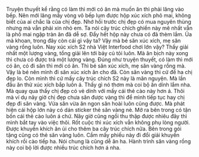 Truyện thuyết kể rằng có làm thì mới có ăn mà muốn ăn thì phải lăng vào bếp. Nên mới lăng mấy vòng vô bếp lụm được hộp xúc xích phô mai, không biết của ai chắc là của chị đẹp. Nhớ hồi trước chị đẹp có mua nguyên thùng nhưng mà vẫn phải xin nhỏ em. Ta nói cây trúc chích ghiền này mê nhất vẫn là phô mai ngập tràn ăn đã dễ sợ. Đẩy hết hộp này chưa có đã thèm lắm. Ủa mà khoan, trong đây còn cái gì vậy ta? Vậy mà bé săn xúc xích, mẹ săn vàng rồng luôn. Nay xúc xích S2 nhà Việt Interfood chơi lớn vậy? Thấy giải nhất một lượng vàng, tổng giải lên tới bảy củ tỏi luôn. Mà ăn bịch này xong thì chưa có được trả một lượng vàng. Đúng như truyện thuyết, có làm thì mới có ăn, có đi săn thì mới có ăn. Thì bé săn xúc xích, mẹ săn vàng rồng mà. Vậy là bé nên mình đi săn xúc xích ăn cho đã. Còn săn vàng thì cứ để ha chị đẹp lo. Còn mình thì cứ mấy cây trúc chích S2 này là mãn nguyện. Mà lần đầu ăn thử xúc xích bắp luôn á. Thấy gì nó thơm mà coi bộ ăn dính lắm nha. Mà quay qua thấy chị đẹp có vẻ dính với mấy cái thẻ cào này hơn á. Thôi mà ví dụ nãy giờ chị đẹp chưa săn được vàng thì để mình tiếp tục hay chị đẹp đi săn vàng. Vừa săn vừa ăn ngon săn hoài luôn cũng được. Mà phát hiện cái hộp lớn này có dán sticker thẻ săn vàng nè. Mở ra bên trong có tận bốn cái thẻ cào luôn á chứ. Nãy giờ cũng ngồi thu thập được nhiêu đây thì mình bắt tay vào việc thôi. Rốt cuộc thì xúc xích vẫn không phụ lòng người. Được khuyến khích ăn ủi cho thêm ba cây trúc chích nữa. Bên trong gói tặng cũng có thẻ săn vàng luôn. Cầm mấy phiếu này đi đổi giải khuyến khích rồi cào tiếp ha. Nói chung là cũng dễ ăn ha. Hành trình săn vàng rồng này coi bộ lời được nhiều trúc chích hơn á nha.